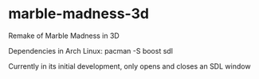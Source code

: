 marble-madness-3d
=================

Remake of Marble Madness in 3D

Dependencies in Arch Linux:
pacman -S boost sdl

Currently in its initial development, only opens and closes an SDL window

